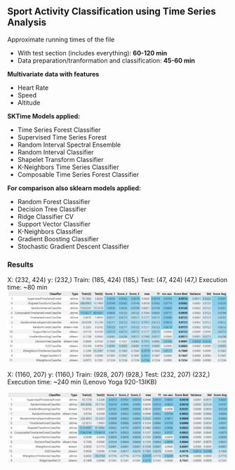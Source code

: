 ## Sport Activity Classification using Time Series Analysis

Approximate running times of the file
- With test section (includes everything): **60-120 min**
- Data preparation/tranformation and classification: **45-60 min**

**Multivariate data with features**
- Heart Rate
- Speed
- Altitude

**SKTime Models applied:**
* Time Series Forest Classifier
* Supervised Time Series Forest
* Random Interval Spectral Ensemble
* Random Interval Classifier
* Shapelet Transform Classifier
* K-Neighbors Time Series Classifier
* Composable Time Series Forest Classifier

**For comparison also sklearn models applied:**
* Random Forest Classifier
* Decision Tree Classifier
* Ridge Classifier CV
* Support Vector Classifier
* K-Neighbors Classifier
* Gradient Boosting Classifier
* Stochastic Gradient Descent Classifier


### Results
X: (232, 424)  y: (232,)
Train: (185, 424) (185,) Test: (47, 424) (47,)
Execution time: ~80 min
![results_a](https://raw.githubusercontent.com/JABE22/Image/main/Random/results_datasetup_a.png)

X: (1160, 207)  y: (1160,)
Train: (928, 207) (928,) Test: (232, 207) (232,)
Execution time: ~240 min (Lenovo Yoga 920-13IKB)

![results_b](https://raw.githubusercontent.com/JABE22/Image/main/Random/results_datasetup_b.png)
